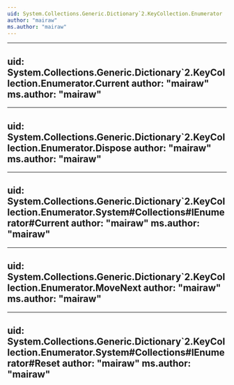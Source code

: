 ```yaml
---
uid: System.Collections.Generic.Dictionary`2.KeyCollection.Enumerator
author: "mairaw"
ms.author: "mairaw"
---
```


---
uid: System.Collections.Generic.Dictionary`2.KeyCollection.Enumerator.Current
author: "mairaw"
ms.author: "mairaw"
---

---
uid: System.Collections.Generic.Dictionary`2.KeyCollection.Enumerator.Dispose
author: "mairaw"
ms.author: "mairaw"
---

---
uid: System.Collections.Generic.Dictionary`2.KeyCollection.Enumerator.System#Collections#IEnumerator#Current
author: "mairaw"
ms.author: "mairaw"
---

---
uid: System.Collections.Generic.Dictionary`2.KeyCollection.Enumerator.MoveNext
author: "mairaw"
ms.author: "mairaw"
---

---
uid: System.Collections.Generic.Dictionary`2.KeyCollection.Enumerator.System#Collections#IEnumerator#Reset
author: "mairaw"
ms.author: "mairaw"
---
